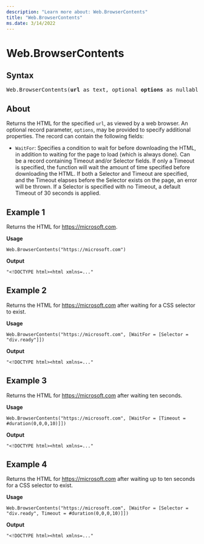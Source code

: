 ```yaml
---
description: "Learn more about: Web.BrowserContents"
title: "Web.BrowserContents"
ms.date: 3/14/2022
---
```

# Web.BrowserContents

## Syntax

<pre>
Web.BrowserContents(<b>url</b> as text, optional <b>options</b> as nullable record) as text
</pre>

## About

Returns the HTML for the specified `url`, as viewed by a web browser. An optional record parameter, `options`, may be provided to specify additional properties. The record can contain the following fields:

* `WaitFor`: Specifies a condition to wait for before downloading the HTML, in addition to waiting for the page to load (which is always done). Can be a record containing Timeout and/or Selector fields. If only a Timeout is specified, the function will wait the amount of time specified before downloading the HTML. If both a Selector and Timeout are specified, and the Timeout elapses before the Selector exists on the page, an error will be thrown. If a Selector is specified with no Timeout, a default Timeout of 30 seconds is applied.

## Example 1

Returns the HTML for https://microsoft.com.

**Usage**

```powerquery-m
Web.BrowserContents("https://microsoft.com")
```

**Output**

`"<!DOCTYPE html><html xmlns=..."`

## Example 2

Returns the HTML for https://microsoft.com after waiting for a CSS selector to exist.

**Usage**

```powerquery-m
Web.BrowserContents("https://microsoft.com", [WaitFor = [Selector = "div.ready"]])
```

**Output**

`"<!DOCTYPE html><html xmlns=..."`

## Example 3

Returns the HTML for https://microsoft.com after waiting ten seconds.

**Usage**

```powerquery-m
Web.BrowserContents("https://microsoft.com", [WaitFor = [Timeout = #duration(0,0,0,10)]])
```

**Output**

`"<!DOCTYPE html><html xmlns=..."`

## Example 4

Returns the HTML for https://microsoft.com after waiting up to ten seconds for a CSS selector to exist.

**Usage**

```powerquery-m
Web.BrowserContents("https://microsoft.com", [WaitFor = [Selector = "div.ready", Timeout = #duration(0,0,0,10)]])
```

**Output**

`"<!DOCTYPE html><html xmlns=..."`
